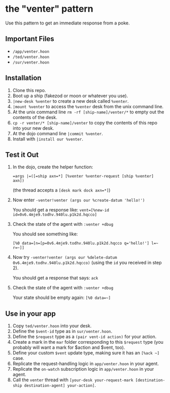 # the "venter" pattern

Use this pattern to get an immediate response from a poke.

## Important Files
- `/app/venter.hoon`
- `/ted/venter.hoon`
- `/sur/venter.hoon`

## Installation
1. Clone this repo.
2. Boot up a ship (fakezod or moon or whatever you use).
4. `|new-desk %venter` to create a new desk called `%venter`.
5. `|mount %venter` to access the `%venter` desk from the unix command line.
6. At the unix command line `rm -rf [ship-name]/venter/*` to empty out the contents of the desk.
7. `cp -r venter/* [ship-name]/venter` to copy the contents of this repo into your new desk.
8. At the dojo command line `|commit %venter`.
9. Install with `|install our %venter`.

## Test it Out
1. In the dojo, create the helper function:

   `=args |=([=ship axn=*] [%venter %venter-request [ship %venter] axn])`

   (the thread accepts a `[desk mark dock axn=*]`)

2. Now enter `-venter!venter (args our %create-datum 'hello!')`

   You should get a response like: `vent=[%new-id id=0v6.4mje9.todhv.940lu.p1k2d.hqcco]`

3. Check the state of the agent with `:venter +dbug`

   You should see something like: 

   `[%0 data=[n=[p=0v6.4mje9.todhv.940lu.p1k2d.hqcco q='hello!'] l=~ r=~]]`

4. Now try `-venter!venter (args our %delete-datum 0v6.4mje9.todhv.940lu.p1k2d.hqcco)` (using the `id` you received in step 2).

   You should get a response that says: `ack`

5. Check the state of the agent with `:venter +dbug`

   Your state should be empty again: `[%0 data=~]`

## Use in your app
1. Copy `ted/venter.hoon` into your desk.
2. Define the `$vent-id` type as in `sur/venter.hoon`.
3. Define the `$request` type as a `(pair vent-id action)` for your action.
4. Create a mark in the `mar` folder corresponding to this `$request` type (you probably will want a mark for $action and $vent, too).
5. Define your custom `$vent` update type, making sure it has an `[%ack ~]` case.
6. Replicate the request-handling logic in `app/venter.hoon` in your agent.
7. Replicate the `on-watch` subscription logic in `app/venter.hoon` in your agent.
8. Call the `venter` thread with `[your-desk your-request-mark [destination-ship destination-agent] your-action]`.
